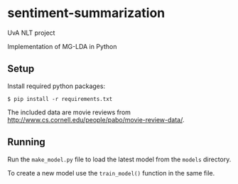 # sentiment-summarization
UvA NLT project

Implementation of MG-LDA in Python

## Setup
Install required python packages:

```
$ pip install -r requirements.txt
```

The included data are movie reviews from http://www.cs.cornell.edu/people/pabo/movie-review-data/.

## Running

Run the `make_model.py` file to load the latest model from the `models` directory.

To create a new model use the `train_model()` function in the same file.
